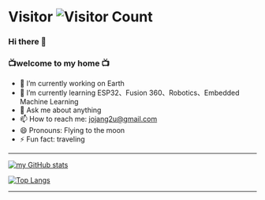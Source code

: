 # Visitor ![Visitor Count](https://profile-counter.glitch.me/HwzLoveDz/count.svg)
### Hi there 👋
###    📺welcome to my home 📺

- 🔭 I’m currently working on Earth
- 🌱 I’m currently learning ESP32、Fusion 360、Robotics、Embedded Machine Learning
- 💬 Ask me about anything
- 📫 How to reach me: jojang2u@gmail.com
- 😄 Pronouns: Flying to the moon
- ⚡ Fun fact: traveling

***
[![my GitHub stats](https://github-readme-stats.vercel.app/api?username=QingWind6&show_icons=true&theme=synthwave)](https://github.com/anuraghazra/github-readme-stats)

[![Top Langs](https://github-readme-stats.vercel.app/api/top-langs/?username=QingWind6&layout=compact&theme=synthwave)](https://github.com/anuraghazra/github-readme-stats)
***

